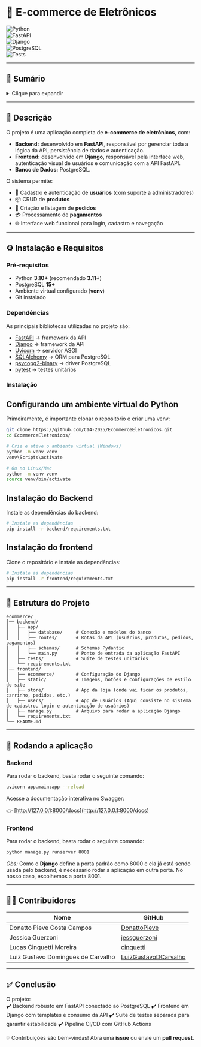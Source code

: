 # 🛒 E-commerce de Eletrônicos

![Python](https://img.shields.io/badge/Python-3.10%2B-blue?logo=python)  
![FastAPI](https://img.shields.io/badge/FastAPI-0.115%2B-009688?logo=fastapi)  
![Django](https://img.shields.io/badge/Django-5.0%2B-092E20?logo=django)  
![PostgreSQL](https://img.shields.io/badge/PostgreSQL-15%2B-336791?logo=postgresql)  
![Tests](https://img.shields.io/badge/tests-pytest-green?logo=pytest)

---

## 📑 Sumário

<details>
<summary>Clique para expandir</summary>

1. [📌 Descrição](#-descrição)  
2. [⚙️ Instalação e Requisitos](#-instalação-e-requisitos)  
   - [Pré-requisitos](#pré-requisitos)  
   - [Dependências](#dependências)  
   - [Instalação do Backend (FastAPI)](#instalação-do-backend-fastapi)  
   - [Instalação do Frontend (Django)](#instalação-do-frontend-django)  
3. [📂 Estrutura do Projeto](#-estrutura-do-projeto)  
4. [🧪 Testes Unitários](#-testes-unitários)  
5. [🚀 Endpoints e Fluxo de Autenticação](#-endpoints-e-fluxo-de-autenticação)  
6. [💻 Interface Web (Frontend Django)](#-interface-web-frontend-django)  
7. [👨‍💻 Contribuidores](#-contribuidores)  
8. [✅ Conclusão](#-conclusão)

</details>

---

## 📌 Descrição

O projeto é uma aplicação completa de **e-commerce de eletrônicos**, com:

- **Backend:** desenvolvido em **FastAPI**, responsável por gerenciar toda a lógica da API, persistência de dados e autenticação.  
- **Frontend:** desenvolvido em **Django**, responsável pela interface web, autenticação visual de usuários e comunicação com a API FastAPI.  
- **Banco de Dados:** PostgreSQL.

O sistema permite:
- 👤 Cadastro e autenticação de **usuários** (com suporte a administradores)  
- 📦 CRUD de **produtos**  
- 🧾 Criação e listagem de **pedidos**  
- 💳 Processamento de **pagamentos**  
- 🌐 Interface web funcional para login, cadastro e navegação  

---

## ⚙️ Instalação e Requisitos

### Pré-requisitos
- Python **3.10+** (recomendado **3.11+**)  
- PostgreSQL **15+**  
- Ambiente virtual configurado (**venv**)
- Git instalado  

### Dependências
As principais bibliotecas utilizadas no projeto são:
- [FastAPI](https://fastapi.tiangolo.com/) → framework da API  
- [Django](https://www.djangoproject.com/) → framework da API  
- [Uvicorn](https://www.uvicorn.org/) → servidor ASGI  
- [SQLAlchemy](https://www.sqlalchemy.org/) → ORM para PostgreSQL  
- [psycopg2-binary](https://www.psycopg.org/) → driver PostgreSQL  
- [pytest](https://docs.pytest.org/) → testes unitários  

### Instalação

## Configurando um ambiente virtual do Python

Primeiramente, é importante clonar o repositório e criar uma venv:

```bash
git clone https://github.com/C14-2025/EcommerceEletronicos.git
cd EcommerceEletronicos/

# Crie e ative o ambiente virtual (Windows)
python -m venv venv
venv\Scripts\activate

# Ou no Linux/Mac
python -m venv venv
source venv/bin/activate
```

## Instalação do Backend
Instale as dependências do backend:

```bash
# Instale as dependências
pip install -r backend/requirements.txt
```
## Instalação do frontend
Clone o repositório e instale as dependências:

```bash
# Instale as dependências
pip install -r frontend/requirements.txt
```

---

## 📂 Estrutura do Projeto

```
ecommerce/
│── backend/
│   ├── app/
│   │   ├── database/     # Conexão e modelos do banco
│   │   ├── routes/       # Rotas da API (usuários, produtos, pedidos, pagamentos)
│   │   ├── schemas/      # Schemas Pydantic
│   │   └── main.py       # Ponto de entrada da aplicação FastAPI
│   ├── tests/            # Suíte de testes unitários
│   └── requirements.txt
│── frontend/
│   ├── ecommerce/        # Configuração do Django
│   ├── static/           # Imagens, botões e configurações de estilo do site
│   ├── store/            # App da loja (onde vai ficar os produtos, carrinho, pedidos, etc.)
│   ├── users/            # App de usuários (Aqui consiste no sistema de cadastro, login e autenticação de usuários)
│   ├── manage.py         # Arquivo para rodar a aplicação Django
│   └── requirements.txt
└── README.md
```

---

## 🚀 Rodando a aplicação

### Backend

Para rodar o backend, basta rodar o seguinte comando:

```bash
uvicorn app.main:app --reload
```

Acesse a documentação interativa no Swagger:

👉 [http://127.0.0.1:8000/docs](http://127.0.0.1:8000/docs)

### Frontend

Para rodar o backend, basta rodar o seguinte comando:

```bash
python manage.py runserver 8001
```

*Obs:* Como o **Django** define a porta padrão como 8000 e ela já está sendo usada pelo backend, é necessário rodar a aplicação em outra porta. No nosso caso, escolhemos a porta 8001.

---

## 👨‍💻 Contribuidores

| Nome                                   | GitHub |
|----------------------------------------|--------|
| Donatto Pieve Costa Campos             | [DonattoPieve](https://github.com/DonattoPieve) |
| Jessica Guerzoni                       | [jessguerzoni](https://github.com/jessguerzoni) |
| Lucas Cinquetti Moreira                | [cinquetti](https://github.com/cinquetti) |
| Luiz Gustavo Domingues de Carvalho     | [LuizGustavoDCarvalho](https://github.com/LuizGustavoDCarvalho) |

---

## ✅ Conclusão

O projeto:  
✔️ Backend robusto em FastAPI conectado ao PostgreSQL
✔️ Frontend em Django com templates e consumo da API
✔️ Suíte de testes separada para garantir estabilidade
✔️ Pipeline CI/CD com GitHub Actions

💡 Contribuições são bem-vindas! Abra uma **issue** ou envie um **pull request**.
